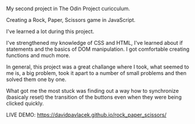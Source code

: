 My second project in The Odin Project curicculum.

Creating a Rock, Paper, Scissors game in JavaScript.

I've learned a lot during this project.

I've strengthened my knowledge of CSS and HTML, I've learned about if statements and the basics of DOM manipulation.
I got comfortable creating functions and much more.

In general, this project was a great challange where I took, what seemed to me is, a big problem, took it apart to a number of small problems and then solved them one by one.

What got me the most stuck was finding out a way how to synchronize (basicaly reset) the transition of the buttons even when they were being clicked quickly.

LIVE DEMO: https://davidpavlacek.github.io/rock_paper_scissors/
